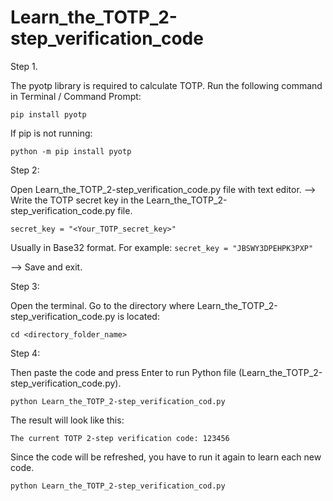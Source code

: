 # Learn_the_TOTP_2-step_verification_code

Step 1.

The pyotp library is required to calculate TOTP. Run the following command in Terminal / Command Prompt:

```
pip install pyotp
```

If pip is not running:

```
python -m pip install pyotp
```


Step 2:

Open Learn_the_TOTP_2-step_verification_code.py file with text editor. -->  Write the TOTP secret key in the Learn_the_TOTP_2-step_verification_code.py file. 

`secret_key = "<Your_TOTP_secret_key>"`

Usually in Base32 format. 
For example:
`secret_key = "JBSWY3DPEHPK3PXP"`

-->  Save and exit.

Step 3:

Open the terminal. Go to the directory where Learn_the_TOTP_2-step_verification_code.py is located:

`cd <directory_folder_name>`

Step 4:

Then paste the code and press Enter to run Python file (Learn_the_TOTP_2-step_verification_code.py).

```
python Learn_the_TOTP_2-step_verification_cod.py
```

The result will look like this:

`The current TOTP 2-step verification code: 123456`


Since the code will be refreshed, you have to run it again to learn each new code.

`python Learn_the_TOTP_2-step_verification_cod.py`
